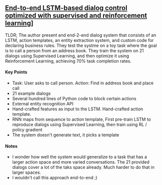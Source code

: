## [End-to-end LSTM-based dialog control optimized with supervised and reinforcement learning](https://arxiv.org/abs/1606.01269)]

TLDR; The author present and end-2-end dialog system that consists of an LSTM, action templates, an entity extraction system, and custom code for declaring business rules. They test the systme on a toy task where the goal is to call a person from an address book. They train the system on 21 dialogs using Supervised Learning, and then optimize it using Reinforcement Learning, achieving 70% task completion rates.

#### Key Points

- Task: User asks to call person. Action: Find in address book and place call
- 21 example dialogs
- Several hundred lines of Python code to block certain actions
- External entity recognition API
- Hand-crafted features as input to the LSTM. Hand-crafted action template.
- RNN maps from sequence to action template, First pre-train LSTM to reproduce dialogs using Supervised Learning, then train using RL / policy gradient
- The system doesn't generate text, it picks a template


#### Notes

- I wonder how well the system would generalize to a task that has a larger action space and more varied conversations. The 21 provided dialogs cover a lot of the taks space already. Much harder to do that in larger spaces.
- I wouldn't call this approach end-to-end ;)

